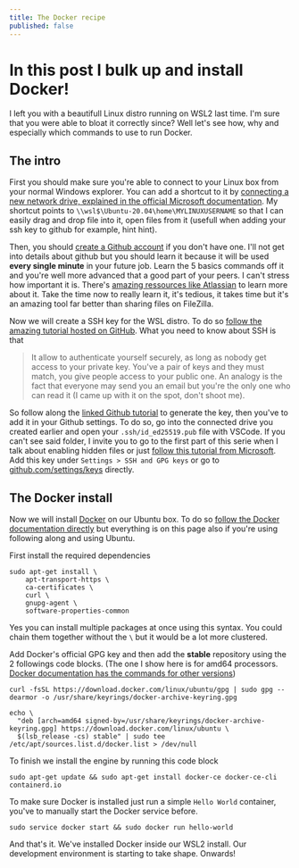 ```yaml
---
title: The Docker recipe
published: false
---
```

# In this post I bulk up and install Docker!

I left you with a beautifull Linux distro running on WSL2 last time. I'm sure that you were able to bloat it correctly since?
Well let's see how, why and especially which commands to use to run Docker.

## The intro

First you should make sure you're able to connect to your Linux box from your normal Windows explorer. You can add a shortcut to it by [connecting a new network drive, explained in the official Microsoft documentation](https://support.microsoft.com/en-us/windows/map-a-network-drive-in-windows-10-29ce55d1-34e3-a7e2-4801-131475f9557d). My shortcut points to `\\wsl$\Ubuntu-20.04\home\MYLINUXUSERNAME` so that I can easily drag and drop file into it, open files from it (usefull when adding your ssh key to github for example, hint hint).

Then, you should [create a Github account](https://github.com/join?ref_cta=Sign+up&ref_loc=header+logged+out&ref_page=%2F&source=header-home) if you don't have one. I'll not get into details about github but you should learn it because it will be used **every single minute** in your future job. Learn the 5 basics commands off it and you're well more advanced that a good part of your peers. I can't stress how important it is. There's [amazing ressources like Atlassian](https://www.atlassian.com/git) to learn more about it. Take the time now to really learn it, it's tedious, it takes time but it's an amazing tool far better than sharing files on FileZilla.

Now we will create a SSH key for the WSL distro. To do so [follow the amazing tutorial hosted on GitHub](https://docs.github.com/en/github/authenticating-to-github/connecting-to-github-with-ssh/adding-a-new-ssh-key-to-your-github-account). What you need to know about SSH is that  
> It allow to authenticate yourself securely, as long as nobody get access to your private key. You've a pair of keys and they must match, you give people access to your public one. An analogy is the fact that everyone may send you an email but you're the only one who can read it (I came up with it on the spot, don't shoot me).

So follow along the [linked Github tutorial](https://docs.github.com/en/github/authenticating-to-github/connecting-to-github-with-ssh/adding-a-new-ssh-key-to-your-github-account) to generate the key, then you've to add it in your Github settings. To do so, go into the connected drive you created earlier and open your `.ssh/id_ed25519.pub` file with VSCode. If you can't see said folder, I invite you to go to the first part of this serie when I talk about enabling hidden files or just [follow this tutorial from Microsoft](https://support.microsoft.com/en-us/windows/view-hidden-files-and-folders-in-windows-10-97fbc472-c603-9d90-91d0-1166d1d9f4b5#:~:text=Open%20File%20Explorer%20from%20the,folders%2C%20and%20drives%20and%20OK.).  
Add this key under `Settings > SSH and GPG keys` or go to [github.com/settings/keys](github.com/settings/keys) directly.

## The Docker install

Now we will install [Docker](https://www.docker.com/) on our Ubuntu box. To do so [follow the Docker documentation directly](https://docs.docker.com/engine/install/ubuntu/) but everything is on this page also if you're using following along and using Ubuntu.

First install the required dependencies  
```dos
sudo apt-get install \
    apt-transport-https \
    ca-certificates \
    curl \
    gnupg-agent \
    software-properties-common
```
Yes you can install multiple packages at once using this syntax. You could chain them together without the `\` but it would be a lot more clustered.

Add Docker's official GPG key and then add the **stable** repository using the 2 followings code blocks. (The one I show here is for amd64 processors. [Docker documentation has the commands for other versions](https://docs.docker.com/engine/install/ubuntu/#install-using-the-repository))
```dos
curl -fsSL https://download.docker.com/linux/ubuntu/gpg | sudo gpg --dearmor -o /usr/share/keyrings/docker-archive-keyring.gpg
```
```dos
echo \
  "deb [arch=amd64 signed-by=/usr/share/keyrings/docker-archive-keyring.gpg] https://download.docker.com/linux/ubuntu \
  $(lsb_release -cs) stable" | sudo tee /etc/apt/sources.list.d/docker.list > /dev/null
```

To finish we install the engine by running this code block
```dos
sudo apt-get update && sudo apt-get install docker-ce docker-ce-cli containerd.io
```
To make sure Docker is installed just run a simple `Hello World` container, you've to manually start the Docker service before.
```dos
sudo service docker start && sudo docker run hello-world
```

And that's it. We've installed Docker inside our WSL2 install. Our development environment is starting to take shape. Onwards!